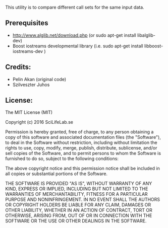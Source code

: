 This utility is to compare different call sets for the same input data.

## Prerequisites

 - http://www.alglib.net/download.php (or sudo apt-get install libalglib-dev)
 - Boost iostreams developmental library (i.e. sudo apt-get install libboost-iostreams-dev )

## Credits:
 - Pelin Akan (original code)
 - Szilveszter Juhos

## License: 

The MIT License (MIT)

Copyright (c) 2016 SciLifeLab.se

Permission is hereby granted, free of charge, to any person obtaining a copy of
this software and associated documentation files (the "Software"), to deal in
the Software without restriction, including without limitation the rights to
use, copy, modify, merge, publish, distribute, sublicense, and/or sell copies
of the Software, and to permit persons to whom the Software is furnished to do
so, subject to the following conditions:

The above copyright notice and this permission notice shall be included in all
copies or substantial portions of the Software.

THE SOFTWARE IS PROVIDED "AS IS", WITHOUT WARRANTY OF ANY KIND, EXPRESS OR
IMPLIED, INCLUDING BUT NOT LIMITED TO THE WARRANTIES OF MERCHANTABILITY,
FITNESS FOR A PARTICULAR PURPOSE AND NONINFRINGEMENT. IN NO EVENT SHALL THE
AUTHORS OR COPYRIGHT HOLDERS BE LIABLE FOR ANY CLAIM, DAMAGES OR OTHER
LIABILITY, WHETHER IN AN ACTION OF CONTRACT, TORT OR OTHERWISE, ARISING FROM,
OUT OF OR IN CONNECTION WITH THE SOFTWARE OR THE USE OR OTHER DEALINGS IN THE
SOFTWARE.


